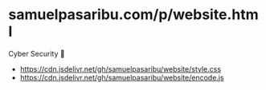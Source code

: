 # samuelpasaribu.com/p/website.html
<p>Cyber Security 🔏</p>
<ul>
<li><a href="https://cdn.jsdelivr.net/gh/samuelpasaribu/website/style.css" target="_blank">https://cdn.jsdelivr.net/gh/samuelpasaribu/website/style.css</a></li>
<li><a href="https://cdn.jsdelivr.net/gh/samuelpasaribu/website/encode.js" target="_blank">https://cdn.jsdelivr.net/gh/samuelpasaribu/website/encode.js</a></li>
</ul>
